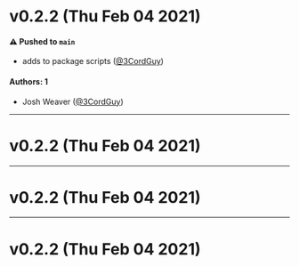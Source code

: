 # v0.2.2 (Thu Feb 04 2021)

#### ⚠️ Pushed to `main`

- adds to package scripts ([@3CordGuy](https://github.com/3CordGuy))

#### Authors: 1

- Josh Weaver ([@3CordGuy](https://github.com/3CordGuy))

---

# v0.2.2 (Thu Feb 04 2021)



---

# v0.2.2 (Thu Feb 04 2021)



---

# v0.2.2 (Thu Feb 04 2021)



